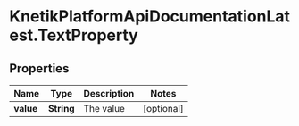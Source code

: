 # KnetikPlatformApiDocumentationLatest.TextProperty

## Properties
Name | Type | Description | Notes
------------ | ------------- | ------------- | -------------
**value** | **String** | The value | [optional] 


